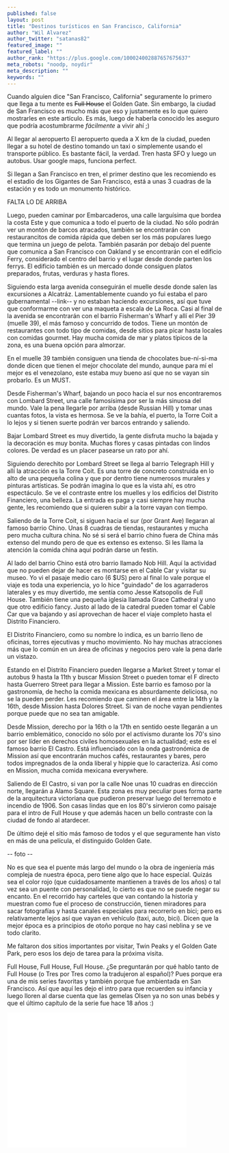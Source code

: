 ```yaml
---
published: false
layout: post
title: "Destinos turísticos en San Francisco, California"
author: "Wil Alvarez"
author_twitter: "satanas82"
featured_image: ""
featured_label: ""
author_rank: "https://plus.google.com/100024002887657675637"
meta_robots: "noodp, noydir"
meta_description: ""
keywords: ""
---
```


Cuando alguien dice "San Francisco, California" seguramente lo primero que llega a tu mente es <strike>Full House</strike> 
el Golden Gate. Sin embargo, la ciudad de San Francisco es mucho más que eso y justamente es lo que quiero mostrarles 
en este artículo. Es más, luego de haberla conocido les aseguro que podría acostumbrarme *fácilmente* a vivir ahí ;)
<!-- summary -->

Al llegar al aeropuerto El aeropuerto queda a X km de la ciudad, pueden llegar a su hotel de destino tomando un taxi o simplemente usando el 
transporte público. Es bastante fácil, la verdad. Tren hasta SFO y luego un autobus. Usar google maps, funciona perfect.

Si llegan a San Francisco en tren, el primer destino que les recomiendo es el estadio de los Gigantes de San Francisco, está a unas
3 cuadras de la estación y es todo un monumento histórico.


FALTA LO DE ARRIBA


Luego, pueden caminar por Embarcaderos, una calle larguísima que bordea la costa Este y que comunica a todo el puerto 
de la ciudad. No sólo podrán ver un montón de barcos atracados, también se encontrarán con restaurancitos de comida rápida
que deben ser los más populares luego que termina un juego de pelota. También pasarán por debajo del puente que comunica a
San Francisco con Oakland y se encontrarán con el edificio Ferry, considerado el centro del barrio y el lugar desde 
donde parten los ferrys. El edificio también es un mercado donde consiguen platos preparados, frutas, verduras y hasta flores.

Siguiendo esta larga avenida conseguirán el muelle desde donde salen las excursiones a Alcatráz. Lamentablemente cuando
yo fui estaba el paro gubernamental --link-- y no estaban haciendo excursiones, así que tuve que conformarme con ver una maqueta
a escala de La Roca. Casi al final de la avenida se encontrarán con el barrio Fisherman&apos;s Wharf y allí el 
Pier 39 (muelle 39), el más famoso y concurrido de todos. Tiene un montón de restaurantes con todo tipo de comidas, 
desde sitios para picar hasta locales con comidas gourmet. Hay mucha comida de mar y platos típicos de la zona, es una 
buena opción para almorzar.

En el muelle 39 también consiguen una tienda de chocolates bue-ní-si-ma donde dicen que tienen el mejor chocolate del mundo, 
aunque para mí el mejor es el venezolano, este estaba muy bueno así que no se vayan sin probarlo. Es un MUST.

Desde Fisherman&apos;s Wharf, bajando un poco hacia el sur nos encontraremos con Lombard Street, una calle famosísima por ser la más sinuosa del 
mundo. Vale la pena llegarle por arriba (desde Russian Hill) y tomar unas cuantas fotos, la vista es hermosa. Se ve la bahía, 
el puerto, la Torre Coit a lo lejos y si tienen suerte podrán ver barcos entrando y saliendo.

Bajar Lombard Street es muy divertido, la gente disfruta mucho la bajada y la decoración es muy bonita. Muchas flores y 
casas pintadas con lindos colores. De verdad es un placer pasearse un rato por ahí.

Siguiendo derechito por Lombard Street se llega al barrio Telegraph Hill y allí la atracción es la Torre Coit. Es una 
torre de concreto construida en lo alto de una pequeña colina y que por dentro tiene numerosos murales y pinturas artísticas.
Se podrán imagina lo que es la vista ahí, es otro espectáculo. Se ve el contraste entre los muelles y los edificios 
del Distrito Financiero, una belleza. La entrada es paga y casi siempre hay mucha gente, les recomiendo que si quieren 
subir a la torre vayan con tiempo.

Saliendo de la Torre Coit, si siguen hacia el sur (por Grant Ave) llegaran al famoso barrio Chino. Unas 8 cuadras de 
tiendas, restaurantes y mucha pero mucha cultura china. No sé si será el barrio chino fuera de China más extenso del 
mundo pero de que es extenso es extenso. Si les llama la atención la comida china aquí podrán darse un festín.

Al lado del barrio Chino está otro barrio llamado Nob Hill. Aquí la actividad que no pueden dejar de hacer es montarse 
en el Cable Car y visitar su museo. Yo vi el pasaje medio caro (6 $US) pero al final 
lo vale porque el viaje es toda una experiencia, yo lo hice "guindado" de los agarraderos laterales y es muy divertido, 
me sentía como Jesse Katsopolis de Full House. También tiene una pequeña iglesia llamada Grace Cathedral y uno que otro
edificio fancy. Justo al lado de la catedral pueden tomar el Cable Car que va bajando y así aprovechan de hacer el viaje 
completo hasta el Distrito Financiero.


El Distrito Financiero, como su nombre lo indica, es un barrio lleno de oficinas, torres ejecutivas y mucho movimiento.
No hay muchas atracciones más que lo común en un área de oficinas y negocios pero vale la pena darle un vistazo.

Estando en el Distrito Financiero pueden llegarse a Market Street y tomar el autobus 9 hasta la 11th y buscar
Mission Street o pueden tomar el F directo hasta Guerrero Street para llegar a Mission. Este barrio es famoso por la 
gastronomía, de hecho la comida mexicana es absurdamente deliciosa, no se la pueden perder. Les 
recomiendo que caminen el área entre la 14th y la 16th, desde Mission hasta Dolores Street. Si van de noche vayan 
pendientes porque puede que no sea tan amigable.

Desde Mission, derecho por la 16th o la 17th en sentido oeste llegarán a un barrio emblemático, conocido no sólo por el 
activismo durante los 70&apos;s sino por ser líder en derechos civiles homosexuales en la actualidad; este es el famoso barrio 
El Castro. Está influenciado con la onda gastronómica de Mission así que encontrarán muchos cafés, restaurantes y bares, 
pero todos impregnados de la onda liberal y hippie que lo caracteriza. Así como en Mission, mucha comida mexicana everywhere.

Saliendo de El Castro, si van por la calle Noe unas 10 cuadras en dirección norte, llegarán a Alamo Square. Esta zona es 
muy peculiar pues forma parte de la arquitectura victoriana que pudieron preservar luego del terremoto e incendio de 1906. 
Son casas lindas que en los 80&apos;s sirvieron como paisaje para el intro de Full House y que además hacen un bello 
contraste con la ciudad de fondo al atardecer.


De último dejé el sitio más famoso de todos y el que seguramente han visto en más de una película, el distinguido Golden Gate.

-- foto --

No es que sea el puente más largo del mundo o la obra de ingeniería más compleja de nuestra época, pero tiene algo que lo
hace especial. Quizás sea el color rojo (que cuidadosamente mantienen a través de los años) o tal vez sea un puente con 
personalidad, lo cierto es que no se puede negar su encanto. En el recorrido hay carteles que van contando la historia
y muestran como fue el proceso de construcción, tienen miradores para sacar fotografías y hasta canales especiales para 
recorrerlo en bici; pero es relativamente lejos así que vayan en vehículo (taxi, auto, bici). Dicen que la 
mejor época es a principios de otoño porque no hay casi neblina y se ve todo clarito.

Me faltaron dos sitios importantes 
por visitar, Twin Peaks y el Golden Gate Park, pero esos los dejo de tarea para la próxima visita.

Full House, Full House, Full House. ¿Se preguntarán por qué hablo tanto de Full House (o Tres por Tres como la 
tradujeron al español)? Pues porque era una de mis series favoritas y también porque fue ambientada en San Francisco. 
Así que aquí les dejo el intro para que recuerden su infancia y luego lloren al darse cuenta que las gemelas Olsen ya 
no son unas bebés y que el último capítulo de la serie fue hace 18 años :)

<iframe width="420" height="315" src="//www.youtube.com/embed/2EL65KLdEHE" frameborder="0" allowfullscreen></iframe>

